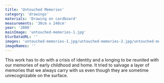 ```yaml
---
title: 'Untouched Memories'
category: 'drawings'
materials: 'Drawing on cardboard'
measurements: '30cm x 240cm'
year: '2008'
mainImage: 'untouched-memories-1.jpg'
blurDataURL: ''
images: 'untouched-memories-1.jpg/untouched-memories-2.jpg/untouched-memories-3.jpg/untouched-memories-4.jpg'
imageNames: ''
---
```


This work has to do with a crisis of identity and a longing to be reunited with our memories of early childhood and home. It tried to salvage a layer of memories that we always carry with us even though they are sometime unrecognizable on the surface.